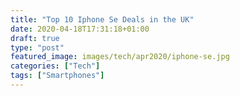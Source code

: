 ```yaml
---
title: "Top 10 Iphone Se Deals in the UK"
date: 2020-04-18T17:31:18+01:00
draft: true
type: "post"
featured_image: images/tech/apr2020/iphone-se.jpg
categories: ["Tech"]
tags: ["Smartphones"]
---
```


